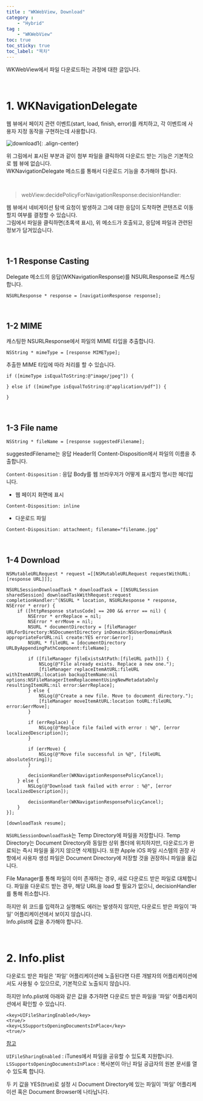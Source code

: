 ```yaml
---
title : "WKWebView, Download"
category :
    - "Hybrid"
tag :
    - "WKWebView"
toc: true
toc_sticky: true
toc_label: "목차"
---
```


WKWebView에서 파일 다운로드하는 과정에 대한 글입니다.

<br/>

# 1. WKNavigationDelegate

웹 뷰에서 페이지 관련 이벤트(start, load, finish, error)를 캐치하고, 각 이벤트에 사용자 지정 동작을 구현하는데 사용합니다.

![download1](https://user-images.githubusercontent.com/61190690/104268776-12340400-54d8-11eb-942c-2eb970bbb94c.jpeg){: .align-center}

위 그림에서 표시된 부분과 같이 첨부 파일을 클릭하여 다운로드 받는 기능은 기본적으로 웹 뷰에 없습니다.   
WKNavigationDelegate 메소드를 통해서 다운로드 기능을 추가해야 합니다.

<br/>

> webView:decidePolicyForNavigationResponse:decisionHandler:

웹 뷰에서 네비게이션 탐색 요청이 발생하고 그에 대한 응답이 도착하면 콘텐츠로 이동할지 여부를 결정할 수 있습니다.   
그림에서 파일을 클릭하면(초록색 표시), 위 메소드가 호출되고, 응답에 파일과 관련된 정보가 담겨있습니다.

<br/>

## 1-1 Response Casting

Delegate 메소드의 응답(WKNavigationResponse)를 NSURLResponse로 캐스팅 합니다.

~~~objc
NSURLResponse * response = [navigationResponse response];
~~~

<br/>

## 1-2 MIME

캐스팅한 NSURLResponse에서 파일의 MIME 타입을 추출합니다.

~~~objc
NSString * mimeType = [response MIMEType];
~~~

추출한 MIME 타입에 따라 처리를 할 수 있습니다.

~~~objc
if ([mimeType isEqualToString:@"image/jpeg"]) {
    
} else if ([mimeType isEqualToString:@"application/pdf"]) {

}
~~~

<br/>

## 1-3 File name

~~~objc
NSString * fileName = [response suggestedFilename];
~~~

suggestedFilename는 응답 Header의 Content-Disposition에서 파일의 이름을 추출합니다.

`Content-Disposition` : 응답 Body를 웹 브라우저가 어떻게 표시할지 명시한 헤더입니다.

- 웹 페이지 화면에 표시

~~~objc
Content-Disposition: inline
~~~

- 다운로드 파일

~~~objc
Content-Disposition: attachment; filename="filename.jpg"
~~~

<br/>

## 1-4 Download

~~~objc
NSMutableURLRequest * request =[[NSMutableURLRequest requestWithURL:[response URL]]];

NSURLSessionDownloadTask * downloadTask = [[NSURLSession sharedSession] downloadTaskWithRequest:request completionHandler:^(NSURL * location, NSURLResponse * response, NSError * error) {
    if ([httpResponse statusCode] == 200 && error == nil) {
        NSError * errReplace = nil;
        NSError * errMove = nil;
        NSURL * documentDirectory = [fileManager URLForDirectory:NSDocumentDirectory inDomain:NSUserDomainMask appropriateForURL:nil create:YES error:&error];
        NSURL * fileURL = [documentDirectory URLByAppendingPathComponent:fileName];

        if ([fileManager fileExistsAtPath:[fileURL path]]) {
            NSLog(@"File already exists. Replace a new one.");
            [fileManager replaceItemAtURL:fileURL withItemAtURL:location backupItemName:nil options:NSFileManagerItemReplacementUsingNewMetadataOnly resultingItemURL:nil error:&errReplace];
        } else {
            NSLog(@"Create a new file. Move to document directory.");
            [fileManager moveItemAtURL:location toURL:fileURL error:&errMove];
        }

        if (errReplace) {
            NSLog(@"Replace file failed with error : %@", [error localizedDescription]);
        }
                    
        if (errMove) {
            NSLog(@"Move file successful in %@", [fileURL absoluteString]);
        }
                    
        decisionHandler(WKNavigationResponsePolicyCancel);
    } else {
        NSLog(@"Download task failed with error : %@", [error localizedDescription]);
                    
        decisionHandler(WKNavigationResponsePolicyCancel);
    }
}];

[downloadTask resume];
~~~

`NSURLSessionDownloadTask`는 Temp Directory에 파일을 저장합니다. Temp Directory는 Document Directory와 동일한 상위 폴더에 위치하지만, 다운로드가 완료되는 즉시 파일을 옮기지 않으면 삭제됩니다. 또한 Apple iOS 파일 시스템의 권장 사항에서 사용자 생성 파일은 Document Directory에 저장할 것을 권장하니 파일을 옮깁니다.

File Manager를 통해 파일이 이미 존재하는 경우, 새로 다운로드 받은 파일로 대체합니다. 파일을 다운로드 받는 경우, 해당 URL을 load 할 필요가 없으니, decisionHandler를 통해 취소합니다.

하지만 위 코드를 입력하고 실행해도 에러는 발생하지 않지만, 다운로드 받은 파일이 '파일' 어플리케이션에서 보이지 않습니다.   
Info.plist에 값을 추가해야 합니다.

<br/>

# 2. Info.plist

다운로드 받은 파일은 '파일' 어플리케이션에 노출된다면 다른 개발자의 어플리케이션에서도 사용될 수 있으므로, 기본적으로 노출되지 않습니다.   

하지만 Info.plist에 아래와 같은 값을 추가하면 다운로드 받은 파일을 '파일' 어플리케이션에서 확인할 수 있습니다.

~~~
<key>UIFileSharingEnabled</key>
<true/>
<key>LSSupportsOpeningDocumentsInPlace</key>
<true/>
~~~
[참고](https://developer.apple.com/library/archive/documentation/General/Reference/InfoPlistKeyReference/Articles/iPhoneOSKeys.html#//apple_ref/doc/uid/TP40009252-SW20)

`UIFileSharingEnabled` : iTunes에서 파일을 공유할 수 있도록 지원합니다.   
`LSSupportsOpeningDocumentsInPlace` : 복사본이 아닌 파일 공급자의 원본 문서를 열 수 있도록 합니다.

두 키 값을 YES(true)로 설정 시 Document Directory에 있는 파일이 '파일' 어플리케이션 혹은 Document Browser에 나타납니다.

